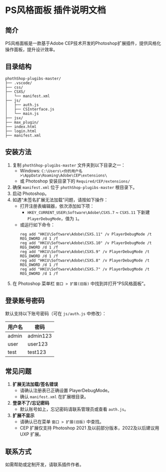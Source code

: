 # PS风格面板 插件说明文档

## 简介
PS风格面板是一款基于Adobe CEP技术开发的Photoshop扩展插件，提供风格化操作面板，提升设计效率。

## 目录结构
```
phothShop-plugibs-master/
├── .vscode/
├── css/
├── CSXS/
│   └── manifest.xml
├── js/
│   ├── auth.js
│   ├── CSInterface.js
│   └── main.js
├── jsx/
├── max_plugin/
├── index.html
├── login.html
├── manifest.xml
```

## 安装方法
1. 复制 `phothShop-plugibs-master` 文件夹到以下目录之一：
   - Windows: `C:\Users\<你的用户名>\AppData\Roaming\Adobe\CEP\extensions\`
   - 或 Photoshop 安装目录下的 `Required/CEP/extensions/`
2. 确保 `manifest.xml` 位于 `phothShop-plugibs-master` 根目录下。
3. 启动 Photoshop。
4. 如遇“未签名扩展无法加载”问题，请按如下操作：
   - 打开注册表编辑器，依次添加如下项：
     - `HKEY_CURRENT_USER\Software\Adobe\CSXS.7` ~ `CSXS.11` 下新建 `PlayerDebugMode`，值为 `1`。
   - 或运行如下命令：
     ```
     reg add "HKCU\Software\Adobe\CSXS.11" /v PlayerDebugMode /t REG_DWORD /d 1 /f
     reg add "HKCU\Software\Adobe\CSXS.10" /v PlayerDebugMode /t REG_DWORD /d 1 /f
     reg add "HKCU\Software\Adobe\CSXS.9" /v PlayerDebugMode /t REG_DWORD /d 1 /f
     reg add "HKCU\Software\Adobe\CSXS.8" /v PlayerDebugMode /t REG_DWORD /d 1 /f
     reg add "HKCU\Software\Adobe\CSXS.7" /v PlayerDebugMode /t REG_DWORD /d 1 /f
     ```
5. 在 Photoshop 菜单栏 `窗口 > 扩展(旧版)` 中找到并打开“PS风格面板”。

## 登录账号密码
默认支持以下账号密码（可在 `js/auth.js` 中修改）：

| 用户名 | 密码      |
|--------|-----------|
| admin  | admin123  |
| user   | user123   |
| test   | test123   |

## 常见问题
1. **扩展无法加载/签名错误**
   - 请确认注册表已正确设置 PlayerDebugMode。
   - 确认 `manifest.xml` 在扩展根目录。
2. **登录不了/忘记密码**
   - 默认账号如上，忘记密码请联系管理员或查看 `auth.js`。
3. **扩展不显示**
   - 请确认已在菜单 `窗口 > 扩展(旧版)` 中查找。
   - CEP 扩展仅支持 Photoshop 2021 及以前部分版本，2022及以后建议用 UXP 扩展。

## 联系方式
如需帮助或定制开发，请联系插件作者。 